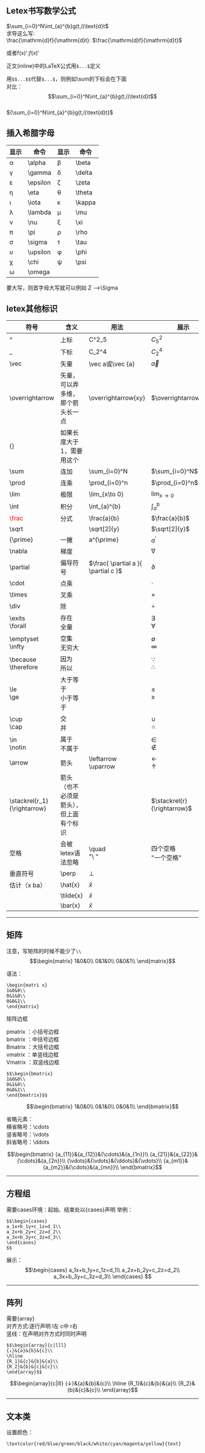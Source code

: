 ## Letex书写数学公式

$\sum_{i=0}^N\int_{a}^{b}g(t,i)\text{d}t$  
求导这么写:  
\frac{\mathrm{d}f}{\mathrm{d}t}: 
$\frac{\mathrm{d}f}{\mathrm{d}t}$


或者f(x)':$f(x)'$

正文(inline)中的LaTeX公式用```$...$```定义

用```$$...$$```代替```$...$```，则例如\sum的下标会在下面  
对比：
$$\sum_{i=0}^N\int_{a}^{b}g(t,i)\text{d}t$$  
${\sum_{i=0}^N\int_{a}^{b}g(t,i)\text{d}t}$


## 插入希腊字母
|显示|命令|显示|命令|
|---|---|---|---|
|α|\alpha|β|\beta|
|γ|\gamma|δ|\delta|
|ε|\epsilon|ζ|\zeta|
|η|\eta|θ|\theta|
|ι|\iota|κ|\kappa|
|λ|\lambda|μ|\mu|
|ν|\nu|ξ|\xi|
|π|\pi|ρ|\rho|
|σ|\sigma|τ|\tau|
|υ|\upsilon|φ|\phi|
|χ|\chi|ψ|\psi|
|ω|\omega| | 

要大写，则首字母大写就可以例如 $\Sigma$ -->\Sigma  

## letex其他标识
|符号|含义|用法|展示|
|---|---|---|---|
|^|上标|C^2_5|$C^2_5$|
|_|下标|C_2^4|$C_2^4$|
|\vec|矢量|\vec a或\vec {a}|$\vec {a}$|
|\overrightarrow|矢量，可以弄多维，那个箭头长一点|\overrightarrow{xy}|$\overrightarrow{xy}$|
|{}|如果长度大于1，需要用这个|||
|\sum|连加|\sum_{i=0}^N|$\sum_{i=0}^N$|
|\prod|连乘|\prod_{i=0}^n|$\prod_{i=0}^n$|
|\lim|极限|\lim_{x\to 0}|$\lim_{x\to 0}$|
|\int|积分|\int_{a}^{b}|$\int_{a}^{b}$|
|<font color = red>\frac </font>|分式|\frac{a}{b}|$\frac{a}{b}$|
|\sqrt||\sqrt[2]{y}|$\sqrt[2]{y}$|
|{\prime}|一撇|a^{\prime}|$a^{\prime}$|
|\nabla|梯度||$\nabla$|
|\partial|偏导符号|$\frac{ \partial a }{ \partial c }$|$\partial$|
|\cdot|点乘||$\cdot$|
|\times|叉乘||$\times$|
|\div|除||$\div$|
|\exits<br>\forall|存在<br>全量||$\exists$<br>$\forall$|
|\emptyset<br>\infty|空集<br>无穷大||$\emptyset$<br>$\infty$|
|\because<br>\therefore|因为<br>所以||$\because$<br>$\therefore$|
|\le<br>\ge|大于等于<br>小于等于||$\le$<br>$\ge$|
|\cup<br>\cap|交<br>并||$\cup$<br>$\cap$|
|\in<br>\notin|属于<br>不属于||$\in$<br>$\notin$|
|\arrow|箭头|\leftarrow<br>\uparrow|$\leftarrow$<br>$\uparrow$|
|\stackrel{r_1}{\rightarrow}|箭头（也不必须是箭头），但上面有个标识||$\stackrel{r}{\rightarrow}$|
|空格|会被letex语法忽略|\quad <br> "\ "|四个空格 <br>"一个空格"|
|垂直符号|\perp|$\perp$|
|估计（x ba）|\hat{x}|$\hat{x}$|
||\tilde{x}|$\tilde{x}$|
||\bar{x}|$\bar{x}$|

---
## 矩阵
注意，写矩阵的时候不能少了```\\```
$$\begin{matrix}
1&0&0\\
0&1&0\\
0&0&1\\
\end{matrix}$$

语法：  
```
\begin{matri x}  
1&0&0\\  
0&1&0\\  
0&0&1\\  
\end{matrix}  
```

矩阵边框

pmatrix ：小括号边框  
bmatrix ：中括号边框  
Bmatrix ：大括号边框  
vmatrix ：单竖线边框  
Vmatrix ：双竖线边框  

```
$$\begin{bmatrix}
1&0&0\\
0&1&0\\
0&0&1\\
\end{bmatrix}$$
```

$$\begin{bmatrix}
1&0&0\\
0&1&0\\
0&0&1\\
\end{bmatrix}$$

省略元素：  
横省略号：\cdots  
竖省略号：\vdots  
斜省略号：\ddots  

$$\begin{bmatrix}
{a_{11}}&{a_{12}}&{\cdots}&{a_{1n}}\\
{a_{21}}&{a_{22}}&{\cdots}&{a_{2n}}\\
{\vdots}&{\vdots}&{\ddots}&{\vdots}\\
{a_{m1}}&{a_{m2}}&{\cdots}&{a_{mn}}\\
\end{bmatrix}$$

---
## 方程组
需要cases环境：起始、结束处以{cases}声明
举例：
```
$$\begin{cases}
a_1x+b_1y+c_1z=d_1\\
a_2x+b_2y+c_2z=d_2\\
a_3x+b_3y+c_3z=d_3\\
\end{cases}
$$
```
展示：
$$\begin{cases}
a_1x+b_1y+c_1z=d_1\\
a_2x+b_2y+c_2z=d_2\\
a_3x+b_3y+c_3z=d_3\\
\end{cases}
$$

---
## 阵列
需要{array}  
对齐方式:逐行声明  l左 c中 r右  
竖线：在声明对齐方式时同时声明
```
$$\begin{array}{c|lll}
{↓}&{a}&{b}&{c}\\
\hline
{R_1}&{c}&{b}&{a}\\
{R_2}&{b}&{c}&{c}\\
\end{array}$$
```
$$\begin{array}{c|lll}
{↓}&{a}&{b}&{c}\\
\hline
{R_1}&{c}&{b}&{a}\\
{R_2}&{b}&{c}&{c}\\
\end{array}$$


---
## 文本类

设置颜色：
```
\textcolor{red/blue/green/black/white/cyan/magenta/yellow}{text}
```